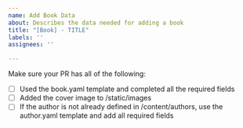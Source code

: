 ```yaml
---
name: Add Book Data
about: Describes the data needed for adding a book
title: "[Book] - TITLE"
labels: ''
assignees: ''

---
```


Make sure your PR has all of the following:

- [ ] Used the book.yaml template and completed all the required fields
- [ ] Added the cover image to /static/images
- [ ] If the author is not already defined in /content/authors, use the author.yaml template and add all required fields
